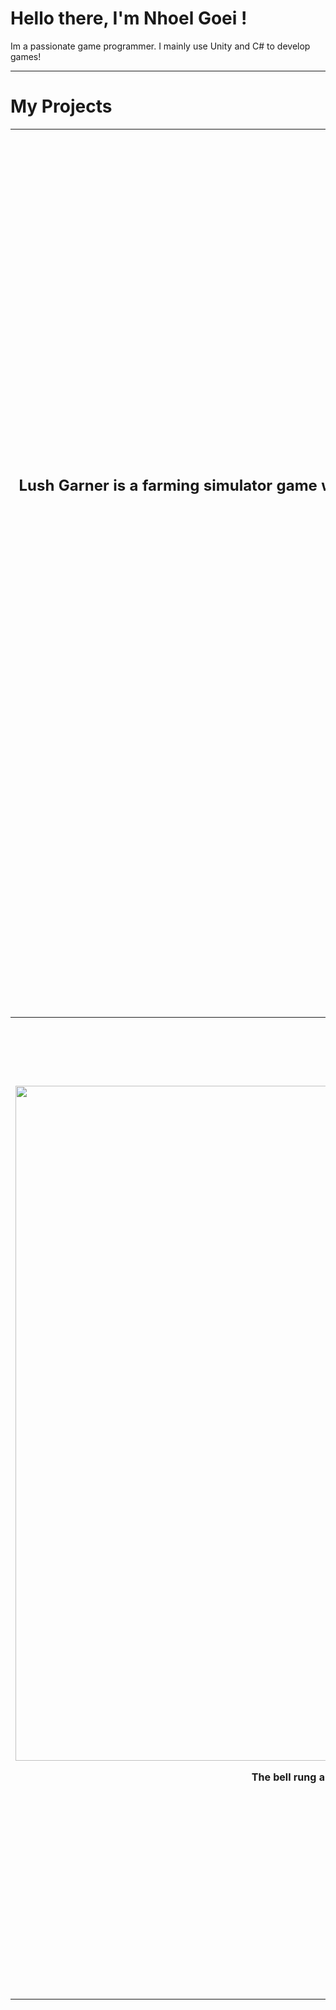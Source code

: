 # Hello there, I'm Nhoel Goei !
<p>Im a passionate game programmer. I mainly use Unity and C# to develop games!</p>

---
# My Projects
  <table width="100%"j>
    <tr>
      <th width="50%" height="400" valign="top"><h1>Lush Garner</h1>
        <h2><img width="400" height="400" alt="titleSE" src="https://github.com/NGnolep/Lush-Garner/blob/main/Assets/Assets/Lushgarner.gif"/></h2>
        <h2><p>Lush Garner is a farming simulator game where the core mechanic allows player to buy seeds from shop then farm them. It shows the hardship of farming in these days and also how to farm.</p></h2>
        <h2><p><a href="https://github.com/NGnolep/Lush-Garner">Go To Repository Page</a></p></h2>
        <h2><p><a href="">Go To Itch.io Page</a></p></h2>
        <h2>Created for Software Engineering Class</h2>
        <p>Nhoel Goei - Game Programmer</p>
      </th>
      <th width="50%" height="400" valign="top"><h1>Yggdrasil's Regrowth</h1>
        <img width="1920" height="1080" alt="titleYGG" src="https://github.com/user-attachments/assets/d526d460-b81f-4e74-93f5-98e700d52551" />
        <p>Defend the tree of yggdrasil that is on the process of healing after a difficult war. Are your hand fast enough to repel all the enemy?</p>
        <p><a href="https://github.com/Nicholasdputra/Krisis-Waktu">Go To Repository Page</a></p>
        <p><a href="https://nhoelg0203.itch.io/yggdrasils-regrowth">Go To Itch.io Page</a></p>
        <h2>Submission for GAMESEED 2024</h2>
        <p>Nhoel Goei - Game Programmer</p>
      </th>
    </tr>
    <tr>
      <th width="50%" height="400" valign="top"><h1>Haunting Echoe</h1>
        <img width="1920" height="1080" alt="TitleHE" src="https://github.com/user-attachments/assets/742e1a21-c8a2-40bf-8e54-792052fd43bd" />
        <p>The bell rung and you don't know where you are, you feel cold everywhere and sharp gazes are upon you. You know that this place is empty or is it?.</p>
        <p><a href="https://github.com/NGnolep/ICDA---GameSeed">Go To Repository Page</a></p>
        <p><a href="https://lzyu5.itch.io/haunting-echoes">Go To Itch.io Page</a></p>
        <h2>Submission for GAMESEED 2025</h2>
        <p>Nhoel Goei - Game Programmer</p>
      </th>
      <th width="50%" height="400" valign="top"><h1>Tides of Knowledge</h1>
        <img width="1805" height="1211" alt="titleSGG" src="https://github.com/user-attachments/assets/9f89ccfa-3757-46e4-a458-6d393de9e007" />
        <p>Throughout the year people doesn't care about the ocean and it shows how polluted our ocean is, Tides of Knowledge provides knowledge about almost extinct oceanic animal that people can save by knowing facts about them. Knowing facts will help interest and this will help our ocean.</p>
        <p><a href="https://github.com/NGnolep/SGG">Go To Repository Page</a></p>
        <p><a href="">Go To Itch.io Page</a></p>
        <h2>Created for Serious Game Class</h2>
        <p>Nhoel Goei - Game Programmer</p>
      </th>
    </tr>
  </table>
